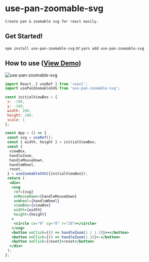 # use-pan-zoomable-svg

`Create pan & zoomable svg for react easily.`

## Get Started!

`npm install use-pan-zoomable-svg`
or
`yarn add use-pan-zoomable-svg`


## How to use ([View Demo](https://codesandbox.io/s/use-pan-zoomable-svg-gb7su))

![use-pan-zoomable-svg](https://thumbs.gfycat.com/DimwittedSpiffyAmericanmarten-small.gif)

```react.jsx
import React, { useRef } from 'react';
import usePanZoomableSVG from 'use-pan-zoomable-svg';

const initialViewBox = {
 x: -100,
 y: -100,
 width: 200,
 height: 200,
 scale: 1
};

const App = () => {
 const svg = useRef();
 const { width, height } = initialViewBox;
 const {
  viewBox,
  handleZoom,
  handleMouseDown,
  handleWheel,
  reset,
 } = useZoomableSVG({initialViewBox});
 return (
  <div>
   <svg
    ref={svg}
    onMouseDown={handleMouseDown}
    onWheel={handleWheel}
    viewBox={viewBox}
    width={width}
    height={height}
   >
    <circle cx="0" cy="0" r="20"></circle>
   </svg>
   <button onClick={() => handleZoom(1 / 1.3)}>+</button>
   <button onClick={() => handleZoom(1.3)}>-</button>
   <button onClick={reset}>reset</button>
  </div>
 );
};

```

